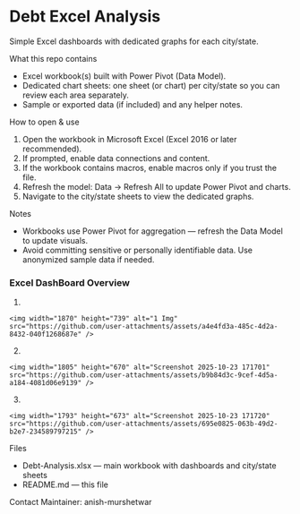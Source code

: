 # Debt Excel Analysis

Simple Excel dashboards with dedicated graphs for each city/state.

What this repo contains
- Excel workbook(s) built with Power Pivot (Data Model).
- Dedicated chart sheets: one sheet (or chart) per city/state so you can review each area separately.
- Sample or exported data (if included) and any helper notes.

How to open & use
1. Open the workbook in Microsoft Excel (Excel 2016 or later recommended).
2. If prompted, enable data connections and content.
3. If the workbook contains macros, enable macros only if you trust the file.
4. Refresh the model: Data → Refresh All to update Power Pivot and charts.
5. Navigate to the city/state sheets to view the dedicated graphs.

Notes
- Workbooks use Power Pivot for aggregation — refresh the Data Model to update visuals.
- Avoid committing sensitive or personally identifiable data. Use anonymized sample data if needed.

### Excel DashBoard Overview

  1.
    <img width="1870" height="739" alt="1 Img" src="https://github.com/user-attachments/assets/a4e4fd3a-485c-4d2a-8432-040f1268687e" />


  2.
    <img width="1805" height="670" alt="Screenshot 2025-10-23 171701" src="https://github.com/user-attachments/assets/b9b84d3c-9cef-4d5a-a184-4081d06e9139" />


  3.
    <img width="1793" height="673" alt="Screenshot 2025-10-23 171720" src="https://github.com/user-attachments/assets/695e0825-063b-49d2-b2e7-234589797215" />


Files 
- Debt-Analysis.xlsx — main workbook with dashboards and city/state sheets
- README.md — this file

Contact
Maintainer: anish-murshetwar
